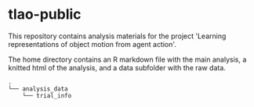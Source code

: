 # tlao-public

This repository contains analysis materials for the project 'Learning representations of object motion from agent action'.  

The home directory contains an R markdown file with the main analysis, a knitted html of the analysis, and a data subfolder with the raw data. 

```
.
└── analysis_data
    └── trial_info
```
